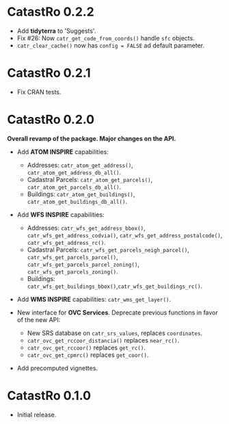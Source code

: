 # CatastRo 0.2.2

-   Add **tidyterra** to 'Suggests'.
-   Fix #26: Now `catr_get_code_from_coords()` handle `sfc` objects.
-   `catr_clear_cache()` now has `config = FALSE` ad default parameter.

# CatastRo 0.2.1

-   Fix CRAN tests.

# CatastRo 0.2.0

**Overall revamp of the package. Major changes on the API.**

-   Add **ATOM INSPIRE** capabilities:

    -   Addresses: `catr_atom_get_address()`, `catr_atom_get_address_db_all()`.
    -   Cadastral Parcels: `catr_atom_get_parcels()`,
        `catr_atom_get_parcels_db_all()`.
    -   Buildings: `catr_atom_get_buildings()`,
        `catr_atom_get_buildings_db_all()`.

-   Add **WFS INSPIRE** capabilities:

    -   Addresses: `catr_wfs_get_address_bbox()`,
        `catr_wfs_get_address_codvia()`, `catr_wfs_get_address_postalcode()`,
        `catr_wfs_get_address_rc()`.
    -   Cadastral Parcels: `catr_wfs_get_parcels_neigh_parcel()`,
        `catr_wfs_get_parcels_parcel()`, `catr_wfs_get_parcels_parcel_zoning()`,
        `catr_wfs_get_parcels_zoning()`.
    -   Buildings:
        `catr_wfs_get_buildings_bbox()`,`catr_wfs_get_buildings_rc()`.

-   Add **WMS INSPIRE** capabilities: `catr_wms_get_layer()`.

-   New interface for **OVC Services**. Deprecate previous functions in favor of
    the new API:

    -   New SRS database on `catr_srs_values`, replaces `coordinates`.
    -   `catr_ovc_get_rccoor_distancia()` replaces `near_rc()`.
    -   `catr_ovc_get_rccoor()` replaces `get_rc()`.
    -   `catr_ovc_get_cpmrc()` replaces `get_coor()`.

-   Add precomputed vignettes.

# CatastRo 0.1.0

-   Initial release.
